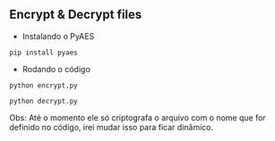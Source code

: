 
## Encrypt & Decrypt files

- Instalando o PyAES
```
pip install pyaes
```

- Rodando o código

```
python encrypt.py
```

```
python decrypt.py
```

Obs: Até o momento ele só criptografa o arquivo com o nome que for definido no código, irei mudar isso para ficar dinâmico.

